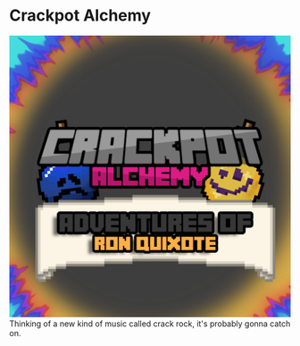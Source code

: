 # Crackpot Alchemy
![Crackpot Alchemy](/public/assets/TitleScreen.png?raw=true "Crackpot Alchemy")
Thinking of a new kind of music called crack rock, it's probably gonna catch on.
